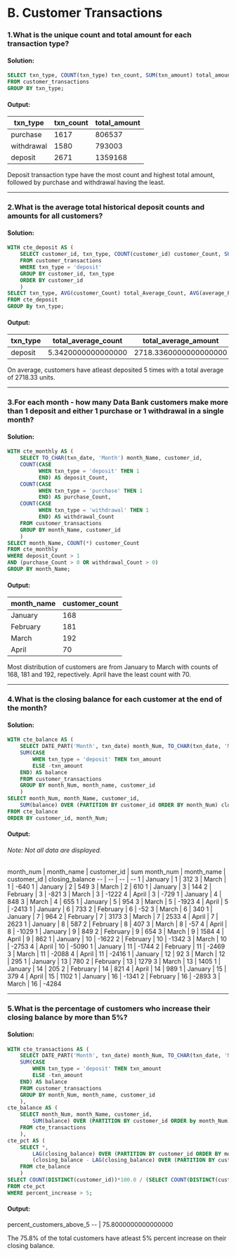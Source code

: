 # B. Customer Transactions
### 1.What is the unique count and total amount for each transaction type?
#### Solution:
```sql
SELECT txn_type, COUNT(txn_type) txn_count, SUM(txn_amount) total_amount
FROM customer_transactions
GROUP BY txn_type;
```
#### Output:
  txn_type  | txn_count | total_amount
-- | -- | --
purchase   |      1617 |       806537
withdrawal |      1580 |       793003
deposit    |      2671 |      1359168

 Deposit transaction type have the most count and highest total amount, followed by purchase and withdrawal having the least.
<hr>

### 2.What is the average total historical deposit counts and amounts for all customers?
#### Solution:
```sql
WITH cte_deposit AS (
	SELECT customer_id, txn_type, COUNT(customer_id) customer_Count, SUM(txn_amount) as average_Per_Customers
	FROM customer_transactions
	WHERE txn_type = 'deposit'
	GROUP BY customer_id, txn_type
	ORDER BY customer_id
	)
SELECT txn_type, AVG(customer_Count) total_Average_Count, AVG(average_Per_Customers) total_Average_Amount
FROM cte_deposit
GROUP By txn_type;
```
#### Output:
 txn_type | total_average_count | total_average_amount
-- | -- | --
deposit  |  5.3420000000000000 | 2718.3360000000000000

 On average, customers have atleast deposited 5 times with a total average of 2718.33 units. 
<hr>

### 3.For each month - how many Data Bank customers make more than 1 deposit and either 1 purchase or 1 withdrawal in a single month?
#### Solution:
```sql
WITH cte_monthly AS (
	SELECT TO_CHAR(txn_date, 'Month') month_Name, customer_id,
	COUNT(CASE 
		  WHEN txn_type = 'deposit' THEN 1 
		  END) AS deposit_Count,
	COUNT(CASE 
		  WHEN txn_type = 'purchase' THEN 1 
		  END) AS purchase_Count,
    COUNT(CASE 
		  WHEN txn_type = 'withdrawal' THEN 1 
		  END) AS withdrawal_Count
	FROM customer_transactions
	GROUP BY month_Name, customer_id
	)
SELECT month_Name, COUNT(*) customer_Count
FROM cte_monthly
WHERE deposit_Count > 1
AND (purchase_Count > 0 OR withdrawal_Count > 0)
GROUP BY month_Name;
```
#### Output:
 month_name | customer_count
-- | --
January    |            168
February   |            181
March      |            192
April      |             70

Most distribution of customers are from January to March with counts of 168, 181 and 192, repectively. April have the least count with 70.
<hr>

### 4.What is the closing balance for each customer at the end of the month?
#### Solution:
```sql
WITH cte_balance AS (	
	SELECT DATE_PART('Month', txn_date) month_Num, TO_CHAR(txn_date, 'Month') month_Name, customer_id,
	SUM(CASE 
		WHEN txn_type = 'deposit' THEN txn_amount
		ELSE -txn_amount
	END) AS balance
	FROM customer_transactions
	GROUP BY month_Num, month_name, customer_id
	)														  
SELECT month_Num, month_Name, customer_id,
	SUM(balance) OVER (PARTITION BY customer_id ORDER BY month_Num) closing_balance
FROM cte_balance
ORDER BY customer_id, month_Num;
```
#### Output:
###### Note: Not all data are displayed. 
 month_num | month_name | customer_id |  sum
month_num | month_name | customer_id | closing_balance
-- | -- | -- | --
1 | January    |           1 |             312
3 | March      |           1 |            -640
1 | January    |           2 |             549
3 | March      |           2 |             610
1 | January    |           3 |             144
2 | February   |           3 |            -821
3 | March      |           3 |           -1222
4 | April      |           3 |            -729
1 | January    |           4 |             848
3 | March      |           4 |             655
1 | January    |           5 |             954
3 | March      |           5 |           -1923
4 | April      |           5 |           -2413
1 | January    |           6 |             733
2 | February   |           6 |             -52
3 | March      |           6 |             340
1 | January    |           7 |             964
2 | February   |           7 |            3173
3 | March      |           7 |            2533
4 | April      |           7 |            2623
1 | January    |           8 |             587
2 | February   |           8 |             407
3 | March      |           8 |             -57
4 | April      |           8 |           -1029
1 | January    |           9 |             849
2 | February   |           9 |             654
3 | March      |           9 |            1584
4 | April      |           9 |             862
1 | January    |          10 |           -1622
2 | February   |          10 |           -1342
3 | March      |          10 |           -2753
4 | April      |          10 |           -5090
1 | January    |          11 |           -1744
2 | February   |          11 |           -2469
3 | March      |          11 |           -2088
4 | April      |          11 |           -2416
1 | January    |          12 |              92
3 | March      |          12 |             295
1 | January    |          13 |             780
2 | February   |          13 |            1279
3 | March      |          13 |            1405
1 | January    |          14 |             205
2 | February   |          14 |             821
4 | April      |          14 |             989
1 | January    |          15 |             379
4 | April      |          15 |            1102
1 | January    |          16 |           -1341
2 | February   |          16 |           -2893
3 | March      |          16 |           -4284

<hr>

### 5.What is the percentage of customers who increase their closing balance by more than 5%?
#### Solution:
```sql
WITH cte_transactions AS (	
	SELECT DATE_PART('Month', txn_date) month_Num, TO_CHAR(txn_date, 'Month') month_Name, customer_id,
	SUM(CASE 
		WHEN txn_type = 'deposit' THEN txn_amount
		ELSE -txn_amount
	END) AS balance
	FROM customer_transactions
	GROUP BY month_Num, month_name, customer_id
	),														  
cte_balance AS (
	SELECT month_Num, month_Name, customer_id,
		SUM(balance) OVER (PARTITION BY customer_id ORDER by month_Num) closing_balance
	FROM cte_transactions
	),
cte_pct AS (
	SELECT *,
		LAG(closing_balance) OVER (PARTITION BY customer_id ORDER BY month_Num) last_balance,
		(closing_balance - LAG(closing_balance) OVER (PARTITION BY customer_id ORDER BY month_Num))* 100 / NULLIF(LAG(closing_balance) OVER (PARTITION BY customer_id ORDER BY month_Num), 0) AS percent_increase
	FROM cte_balance
	)
SELECT COUNT(DISTINCT(customer_id))*100.0 / (SELECT COUNT(DISTINCT(customer_id)) FROM customer_transactions) percent_customers_above_5
FROM cte_pct
WHERE percent_increase > 5;

```
#### Output:
 percent_customers_above_5
-- |
75.8000000000000000

The 75.8% of the total customers have atleast 5% percent increase on their closing balance.

